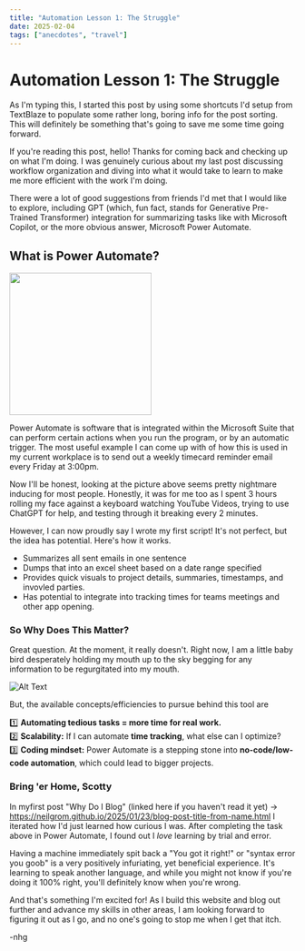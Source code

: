 ```yaml
---
title: "Automation Lesson 1: The Struggle"
date: 2025-02-04
tags: ["anecdotes", "travel"]
---
```


# Automation Lesson 1: The Struggle

As I'm typing this, I started this post by using some shortcuts I'd setup from TextBlaze to populate some rather long, boring info for the post sorting. This will definitely be something that's going to save me some time going forward.

If you're reading this post, hello! Thanks for coming back and checking up on what I'm doing. I was genuinely curious about my last post discussing workflow organization and diving into what it would take to learn to make me more efficient with the work I'm doing.

There were a lot of good suggestions from friends I'd met that I would like to explore, including GPT (which, fun fact, stands for Generative Pre-Trained Transformer) integration for summarizing tasks like with Microsoft Copilot, or the more obvious answer, Microsoft Power Automate.

## What is Power Automate?
<img src="https://github.com/user-attachments/assets/973a93a9-ac90-4b02-933b-bc85cd890466" height="250">

Power Automate is software that is integrated within the Microsoft Suite that can perform certain actions when you run the program, or by an automatic trigger. The most useful example I can come up with of how this is used in my current workplace is to send out a weekly timecard reminder email every Friday at 3:00pm.

Now I'll be honest, looking at the picture above seems pretty nightmare inducing for most people. Honestly, it was for me too as I spent 3 hours rolling my face against a keyboard watching YouTube Videos, trying to use ChatGPT for help, and testing through it breaking every 2 minutes.

However, I can now proudly say I wrote my first script! It's not perfect, but the idea has potential. Here's how it works.

-  Summarizes all sent emails in one sentence
-  Dumps that into an excel sheet based on a date range specified
-  Provides quick visuals to project details, summaries, timestamps, and invovled parties.
-  Has potential to integrate into tracking times for teams meetings and other app opening. 

### So Why Does This Matter?

Great question. At the moment, it really doesn't. Right now, I am a little baby bird desperately holding my mouth up to the sky begging for any information to be regurgitated into my mouth. 

![Alt Text](/Assets/BabyBirdsGpt.gif)

But, the available concepts/efficiencies to pursue behind this tool are

1️⃣ **Automating tedious tasks = more time for real work.**  
2️⃣ **Scalability:** If I can automate **time tracking**, what else can I optimize?  
3️⃣ **Coding mindset:** Power Automate is a stepping stone into **no-code/low-code automation**, which could lead to bigger projects.  

### Bring 'er Home, Scotty

In myfirst post "Why Do I Blog" (linked here if you haven't read it yet) -> https://neilgrom.github.io/2025/01/23/blog-post-title-from-name.html I iterated how I'd just learned how curious I was. After completing the task above in Power Automate, I found out I _love_ learning by trial and error.

Having a machine immediately spit back a "You got it right!" or "syntax error you goob" is a very positively infuriating, yet beneficial experience. It's learning to speak another language, and while you might not know if you're doing it 100% right, you'll definitely know when you're wrong.

And that's something I'm excited for! As I build this website and blog out further and advance my skills in other areas, I am looking forward to figuring it out as I go, and no one's going to stop me when I get that itch.

-nhg
